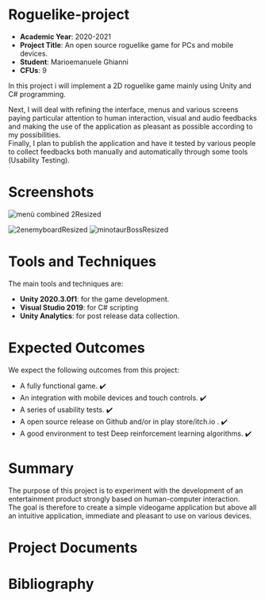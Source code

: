 # Roguelike-project

- **Academic Year**: 2020-2021
- **Project Title**: An open source roguelike game for PCs and mobile devices.
- **Student**: Marioemanuele Ghianni
- **CFUs**: 9 

In this project i will implement a 2D roguelike game mainly using Unity and C# programming.  
  
Next, I will deal with refining the interface, menus and various screens paying particular attention to human interaction, visual and audio feedbacks and making the use of the application as pleasant as possible according to my possibilities.   
Finally, I plan to publish the application and have it tested by various people to collect feedbacks both manually and automatically through some tools (Usability Testing).  

# Screenshots


![menù combined 2Resized](https://user-images.githubusercontent.com/22282000/116480015-e0755c00-a880-11eb-9467-fffa81a5ab1d.png)


![2enemyboardResized](https://user-images.githubusercontent.com/22282000/116480017-e0755c00-a880-11eb-9648-96b45958a157.png)
![minotaurBossResized](https://user-images.githubusercontent.com/22282000/116480014-dfdcc580-a880-11eb-8dd7-c2d190bcb62e.png)

# Tools and Techniques

The main tools and techniques are:
- **Unity 2020.3.0f1**: for the game development.
- **Visual Studio 2019**: for C# scripting
- **Unity Analytics**: for post release data collection.


# Expected Outcomes

We expect the following outcomes from this project:
- A fully functional game. :heavy_check_mark:
- An integration with mobile devices and touch controls. :heavy_check_mark:
- A series of usability tests. :heavy_check_mark:
- A open source release on Github and/or in play store/itch.io . :heavy_check_mark:
- A good environment to test Deep reinforcement learning algorithms. :heavy_check_mark:



# Summary
The purpose of this project is to experiment with the development of an entertainment product strongly based on human-computer interaction.   
The goal is therefore to create a simple videogame application but above all an intuitive application, immediate and pleasant to use on various devices.  

# Project Documents


# Bibliography
